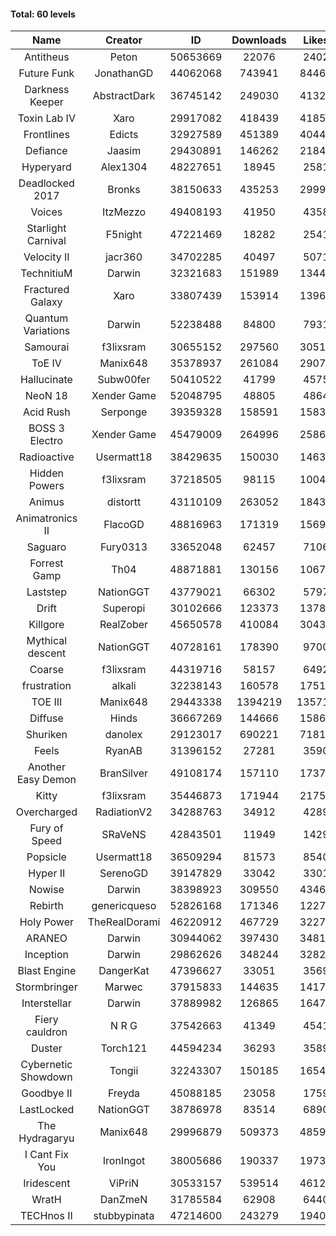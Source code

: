 #### Total: 60 levels

| Name | Creator | ID | Downloads | Likes |
|:---:|:---:|:---:|:---:|:---:|
| Antitheus | Peton | 50653669 | 22076 | 2402
| Future Funk | JonathanGD | 44062068 | 743941 | 84464
| Darkness Keeper | AbstractDark | 36745142 | 249030 | 41324
| Toxin Lab IV | Xaro | 29917082 | 418439 | 41854
| Frontlines | Edicts | 32927589 | 451389 | 40445
| Defiance | Jaasim | 29430891 | 146262 | 21845
| Hyperyard | Alex1304 | 48227651 | 18945 | 2581
| Deadlocked 2017 | Bronks | 38150633 | 435253 | 29997
| Voices | ItzMezzo | 49408193 | 41950 | 4358
| Starlight Carnival | F5night | 47221469 | 18282 | 2541
| Velocity II | jacr360 | 34702285 | 40497 | 5071
| TechnitiuM | Darwin | 32321683 | 151989 | 13441
| Fractured Galaxy  | Xaro | 33807439 | 153914 | 13960
| Quantum Variations | Darwin | 52238488 | 84800 | 7931
| Samourai | f3lixsram | 30655152 | 297560 | 30519
| ToE IV  | Manix648 | 35378937 | 261084 | 29077
| Hallucinate | Subw00fer | 50410522 | 41799 | 4575
| NeoN 18 | Xender Game | 52048795 | 48805 | 4864
| Acid Rush | Serponge | 39359328 | 158591 | 15832
| BOSS 3 Electro | Xender Game | 45479009 | 264996 | 25869
| Radioactive | Usermatt18 | 38429635 | 150030 | 14635
| Hidden Powers | f3lixsram | 37218505 | 98115 | 10043
| Animus | distortt | 43110109 | 263052 | 18436
| Animatronics II | FlacoGD | 48816963 | 171319 | 15693
| Saguaro | Fury0313 | 33652048 | 62457 | 7106
| Forrest Gamp | Th04 | 48871881 | 130156 | 10674
| Laststep | NationGGT | 43779021 | 66302 | 5797
| Drift | Superopi | 30102666 | 123373 | 13783
| Killgore | RealZober | 45650578 | 410084 | 30435
| Mythical descent | NationGGT | 40728161 | 178390 | 9700
| Coarse | f3lixsram | 44319716 | 58157 | 6492
| frustration | alkali | 32238143 | 160578 | 17516
| TOE III | Manix648 | 29443338 | 1394219 | 135719
| Diffuse | Hinds | 36667269 | 144666 | 15869
| Shuriken | danolex | 29123017 | 690221 | 71813
| Feels | RyanAB | 31396152 | 27281 | 3590
| Another Easy Demon | BranSilver | 49108174 | 157110 | 17374
| Kitty | f3lixsram | 35446873 | 171944 | 21753
| Overcharged | RadiationV2 | 34288763 | 34912 | 4289
| Fury of Speed | SRaVeNS | 42843501 | 11949 | 1429
| Popsicle | Usermatt18 | 36509294 | 81573 | 8540
| Hyper II | SerenoGD | 39147829 | 33042 | 3301
| Nowise | Darwin | 38398923 | 309550 | 43463
| Rebirth | genericqueso | 52826168 | 171346 | 12275
| Holy Power | TheRealDorami | 46220912 | 467729 | 32274
| ARANEO | Darwin | 30944062 | 397430 | 34816
| Inception | Darwin | 29862626 | 348244 | 32826
| Blast Engine | DangerKat | 47396627 | 33051 | 3569
| Stormbringer | Marwec | 37915833 | 144635 | 14173
| Interstellar | Darwin | 37889982 | 126865 | 16477
| Fiery cauldron | N R G | 37542663 | 41349 | 4541
| Duster | Torch121 | 44594234 | 36293 | 3589
| Cybernetic Showdown  | Tongii | 32243307 | 150185 | 16548
| Goodbye II | Freyda | 45088185 | 23058 | 1759
| LastLocked | NationGGT | 38786978 | 83514 | 6890
| The Hydragaryu | Manix648 | 29996879 | 509373 | 48594
| I Cant Fix You | IronIngot | 38005686 | 190337 | 19735
| Iridescent | ViPriN | 30533157 | 539514 | 46120
| WratH | DanZmeN | 31785584 | 62908 | 6440
| TECHnos II | stubbypinata | 47214600 | 243279 | 19400
